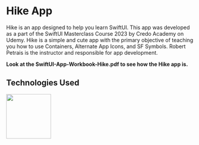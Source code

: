 
# Hike App

Hike is an app designed to help you learn SwiftUI. This app was developed as a part of the SwiftUI Masterclass Course 2023 by Credo Academy on Udemy. Hike is a simple and cute app with the primary objective of teaching you how to use Containers, Alternate App Icons, and SF Symbols. Robert Petrais is the instructor and responsible for app development.

**Look at the SwiftUI-App-Workbook-Hike.pdf to see how the Hike app is.**

## Technologies Used
<img src="https://cdn.jsdelivr.net/gh/devicons/devicon/icons/swift/swift-original-wordmark.svg" width=120/>

